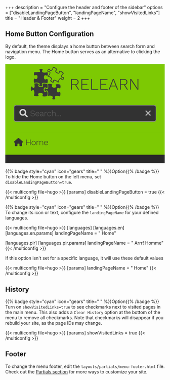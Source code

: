 +++
description = "Configure the header and footer of the sidebar"
options = ["disableLandingPageButton", "landingPageName", "showVisitedLinks"]
title = "Header & Footer"
weight = 2
+++

## Home Button Configuration

By default, the theme displays a home button between search form and navigation menu. The Home button serves as an alternative to clicking the logo.

![Default Home Button](home_button_defaults.png?width=18.75rem)

{{% badge style="cyan" icon="gears" title=" " %}}Option{{% /badge %}} To hide the Home button on the left menu, set `disableLandingPageButton=true`.

{{< multiconfig file=hugo >}}
[params]
  disableLandingPageButton = true
{{< /multiconfig >}}

{{% badge style="cyan" icon="gears" title=" " %}}Option{{% /badge %}} To change its icon or text, configure the `landingPageName` for your defined languages.

{{< multiconfig file=hugo >}}
[languages]
  [languages.en]
    [languages.en.params]
      landingPageName = "<i class='fa-fw fas fa-home'></i> Home"

  [languages.pir]
    [languages.pir.params]
      landingPageName = "<i class='fa-fw fas fa-home'></i> Arrr! Homme"
{{< /multiconfig >}}

If this option isn't set for a specific language, it will use these default values

{{< multiconfig file=hugo >}}
[params]
  landingPageName = "<i class='fa-fw fas fa-home'></i> Home"
{{< /multiconfig >}}

## History

{{% badge style="cyan" icon="gears" title=" " %}}Option{{% /badge %}} Turn on `showVisitedLinks=true` to see checkmarks next to visited pages in the main menu. This also adds a `Clear History` option at the bottom of the menu to remove all checkmarks. Note that checkmarks will disappear if you rebuild your site, as the page IDs may change.

{{< multiconfig file=hugo >}}
[params]
  showVisitedLinks = true
{{< /multiconfig >}}

## Footer

To change the menu footer, edit the `layouts/partials/menu-footer.html` file. Check out the [Partials section](configuration/modifications/partials) for more ways to customize your site.
